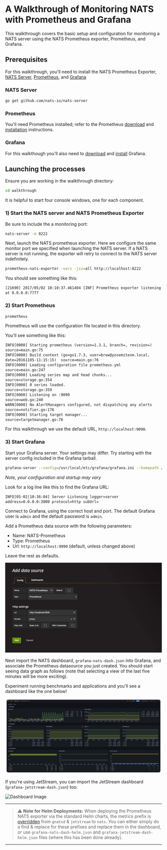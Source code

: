 
# A Walkthrough of Monitoring NATS with Prometheus and Grafana

This walkthrough covers the basic setup and configuration for monitoring a
NATS server using the NATS Prometheus exporter, Prometheus, and Grafana.

## Prerequisites
For this walkthrough, you'll need to install the NATS Prometheus Exporter, [NATS Server](https://github.com/nats-io/nats-server), [Prometheus](https://prometheus.io/), and [Grafana](https://grafana.com/)

### NATS Server
```bash
go get github.com/nats-io/nats-server
```

### Prometheus

You'll need Prometheus installed; refer to the Prometheus [download](https://prometheus.io/download/) and [installation](https://prometheus.io/docs/introduction/install/) instructions.

### Grafana
For this walkthough you'll also need to [download](https://grafana.com/grafana/download) and [install](http://docs.grafana.org/#installing-grafana) Grafana.

## Launching the processes

Ensure you are working in the walkthrough directory:
```sh
cd walkthrough
```

It is helpful to start four console windows, one for each component.

### 1) Start the NATS server and NATS Prometheus Exporter
Be sure to include the a monitoring port:
```sh
nats-server -m 8222
```

Next, launch the NATS prometheus exporter.  Here we configure the same monitor port we specified when launching the NATS server.  If a NATS server is not running, the exporter will retry to connect to the NATS server indefinitely.
```sh
prometheus-nats-exporter -varz -jsz=all http://localhost:8222
```

You should see something like this:
```text
[21690] 2017/05/02 10:10:37.461404 [INF] Prometheus exporter listening at 0.0.0.0:7777
```

### 2) Start Prometheus
```sh
prometheus
```

Prometheus will use the configuration file located in this directory.

You'll see something like this:
```text
INFO[0000] Starting prometheus (version=1.3.1, branch=, revision=)  source=main.go:75
INFO[0000] Build context (go=go1.7.3, user=brew@yosemitevm.local, date=20161105-11:15:15)  source=main.go:76
INFO[0000] Loading configuration file prometheus.yml     source=main.go:247
INFO[0000] Loading series map and head chunks...         source=storage.go:354
INFO[0000] 0 series loaded.                              source=storage.go:359
INFO[0000] Listening on :9090                            source=web.go:240
WARN[0000] No AlertManagers configured, not dispatching any alerts  source=notifier.go:176
INFO[0000] Starting target manager...                    source=targetmanager.go:76
```

For this walkthrough we use the default URL, `http://localhost:9090`.

### 3) Start Grafana

Start your Grafana server. Your settings may differ. Try starting with the server config included in the Grafana tarball.
```bash
grafana-server --config=/usr/local/etc/grafana/grafana.ini --homepath /usr/local/share/grafana cfg:default.paths.logs=/usr/local/var/log/grafana cfg:default.paths.data=/usr/local/var/lib/grafana cfg:default.paths.plugins=/usr/local/var/lib/grafana/plugins
```

*Note, your configuration and startup may vary*

Look for a log line like this to find the Grafana URL:
```text
INFO[05-02|10:36:04] Server Listening logger=server address=0.0.0.0:3000 protocol=http subUrl=
```

Connect to Grafana, using the correct host and port.  The default Grafana user is `admin` and the default password is `admin`.

Add a Prometheus data source with the following parameters:
* Name:  NATS-Prometheus
* Type:  Prometheus
* Url:  `http://localhost:9090` (default, unless changed above)

Leave the rest as defaults.

![Data Source Image](images/GrafanaDatasource.jpg?raw=true "Grafana NATS Data Source")

Next import the NATS dashboard, `grafana-nats-dash.json` into Grafana, and associate the
Prometheus datasource you just created.  You should start seeing data graph as follows (note that
selecting a view of the last five minutes will be more exciting).

Experiment running benchmarks and applications and you'll see a dashboard like the one below!

![Dashboard Image](images/GrafanaDashboard.png?raw=true "Grafana NATS Dashboard")

If you're using JetStream, you can import the JetStream dashboard (`grafana-jetstream-dash.json`) too:

![Dashboard Image](images/GrafanaJetStreamDashboard.png?raw=true "Grafana JetStream Dashboard")

---
> :warning: **Note for Helm Deployments:** When deploying the Prometheus NATS exporter via the standard Helm charts, the metrics prefix is [overridden](https://github.com/nats-io/k8s/blob/13bb6fc04855f43dd4350f2f691512d4a71ccad5/helm/charts/nats/templates/statefulset.yaml#L574) from `gnatsd` & `jetstream` to `nats`. You can either simply do a find & replace for these prefixes and replace them in the dashboard, or use `grafana-nats-dash-helm.json` and `grafana-jetstream-dash-helm.json` files (where this has been done already).

---
